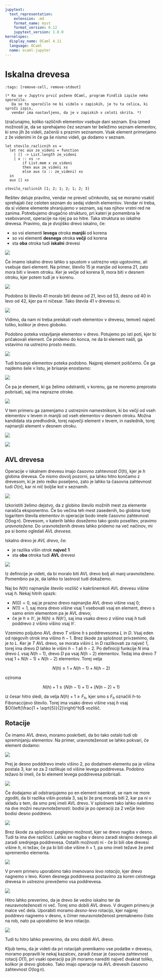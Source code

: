 ```yaml
---
jupytext:
  text_representation:
    extension: .md
    format_name: myst
    format_version: 0.12
    jupytext_version: 1.8.0
kernelspec:
  display_name: OCaml 4.11
  language: OCaml
  name: ocaml-jupyter
---
```


# Iskalna drevesa

```{code-cell}
:tags: [remove-cell, remove-stdout]

(* Ko se v Jupytru prvič požene OCaml, program Findlib izpiše neko sporočilo.
   Da se to sporočilo ne bi videlo v zapiskih, je tu ta celica, ki sproži izpis,
   vendar ima nastavljeno, da je v zapiskih v celoti skrita. *)
```

Izračunajmo, koliko različnih elementov vsebuje dani seznam. Ena izmed možnosti je, da se sprehajamo čez seznam ter beležimo seznam elementov, ki smo jih že videli, začenši s praznim seznamom. Vsak element primerjamo z že videnimi in če ga še nismo videli, ga dodamo v seznam.

```{code-cell}
let stevilo_razlicnih xs =
  let rec aux ze_videni = function
    | [] -> List.length ze_videni
    | x :: xs ->
        if List.mem x ze_videni
        then aux ze_videni xs
        else aux (x :: ze_videni) xs
  in
  aux [] xs
```

```{code-cell}
stevilo_razlicnih [1; 2; 1; 2; 1; 2; 3]
```

Rešitev deluje pravilno, vendar ne preveč učinkovito, saj se moramo vsakič sprehajati čez celoten seznam do sedaj videnih elementov. Vendar ni treba, da si videne elemente shranjujemo v seznam, saj nas njihov vrstni red ne zanima. Potrebujemo drugačno strukturo, pri kateri je pomembna le vsebovanost, operacije na njej pa so hitre. Taka struktura so _iskalna_ drevesa. Pravimo, da je dvojiško drevo iskalno, če:

- so vsi elementi **levega** otroka **manjši** od korena
- so vsi elementi **desnega** otroka **večji** od korena
- sta **oba** otroka tudi **iskalni** drevesi

![](slike/09-iskalna-drevesa/iskalno-drevo.png)

Če imamo iskalno drevo lahko s spustom v ustrezno vejo ugotovimo, ali vsebuje dani element. Na primer, število 15 je manjše od korena 21, zato mora biti v levem otroku. Ker je večje od korena 9, mora biti v desnem otroku, kjer potem tudi je v korenu.

![](slike/09-iskalna-drevesa/iskalno-drevo-najdi.png)

Podobno bi število 41 moralo biti desno od 21, levo od 53, desno od 40 in levo od 42, kjer pa ni ničesar. Tako števila 41 v drevesu ni.

![](slike/09-iskalna-drevesa/iskalno-drevo-ne-najdi.png)

Vidimo, da nam ni treba preiskati vseh elementov v drevesu, temveč največ toliko, kolikor je drevo globoko.

Podobno poteka vstavljanje elementov v drevo. Potujemo po isti poti, kjer bi pričakovali element. Če pridemo do konca, ne da bi element našli, ga vstavimo na ustrezno prosto mesto.

![](slike/09-iskalna-drevesa/iskalno-drevo-vstavi.png)

Tudi brisanje elementov poteka podobno. Najprej element poiščemo. Če ga najdemo šele v listu, je brisanje enostavno:

![](slike/09-iskalna-drevesa/iskalno-drevo-brisi-list.png)

Če pa je element, ki ga želimo odstraniti, v korenu, ga ne moremo preprosto pobrisati, saj ima neprazne otroke.

![](slike/09-iskalna-drevesa/iskalno-drevo-brisi-koren.png)

V tem primeru ga zamenjamo z ustreznim namestnikom, ki bo večji od vseh elementov v levem in manjši od vseh elementov v desnem otroku. Možna kandidata sta predhodnik, torej največji element v levem, in naslednik, torej najmanjši element v desnem otroku.

![](slike/09-iskalna-drevesa/iskalno-drevo-zamenjaj-koren-s-predhodnikom.png)

![](slike/09-iskalna-drevesa/iskalno-drevo-zamenjaj-koren-z-naslednikom.png)

## AVL drevesa

Operacije v iskalnem drevesu imajo časovno zahtevnost $O(h)$, kjer je $h$ globina drevesa. Če nismo dovolj pozorni, pa lahko hitro končamo z drevesom, ki je zelo redko poseljeno, zato je lahko ta časovna zahtevnost tudi $O(n)$, kar ni nič boljše kot v seznamih.

![](slike/09-iskalna-drevesa/neuravnotezeno-drevo.png)

Izkoristiti želimo dejstvo, da z globino število možnih mest za elemente narašča eksponentno. Če bo večina teh mest zasedenih, bo globina torej logaritem števila elementov in operacije bodo imele časovno zahtevnost $O(\log n)$. Drevesom, v katerih lahko dosežemo tako gosto poselitev, pravimo _uravnotežena_. Do uravnoteženih dreves lahko pridemo na več načinov, mi pa si bomo ogledali _AVL drevesa_.

Iskalno drevo je _AVL drevo_, če:

- je razlika višin otrok **največ 1**
- sta **oba** otroka tudi **AVL** drevesi

![](slike/09-iskalna-drevesa/avl-drevo.png)

Iz definicije je videti, da bi moralo biti AVL drevo bolj ali manj uravnoteženo. Pomembno pa je, da lahko to lastnost tudi dokažemo.

Naj bo $N(h)$ najmanjše število vozlišč v kakršnemkoli AVL drevesu višine vsaj $h$. Nekaj hitrih opazk:

- $N(0) = 0$, saj je prazno drevo najmanjše AVL drevo višine vsaj $0$;
- $N(1) = 1$, saj mora drevo višine vsaj $1$ vsebovati vsaj en element, drevo s samo enim elementom pa je AVL drevo;
- če je $h \ge h'$, je $N(h) \ge N(h')$, saj ima vsako drevo z višino vsaj $h$ tudi poddrevo z višino višino vsaj $h'$.

Vzemimo poljubno AVL drevo $T$ višine $h$ s poddrevesoma $L$ in $D$. Vsaj eden od njegovih otrok ima višino $h - 1$. Brez škode za splošnost privzemimo, da je to $L$. Ker je $T$ AVL drevo, se morata višini $L$ in $D$ razlikovati za največ $1$, torej ima drevo $D$ lahko le višini $h - 1$ ali $h - 2$. Po definiciji funkcije $N$ ima drevo $L$ vsaj $N(h - 1)$, drevo $D$ pa vsaj $N(h - 2)$ elementov. Tedaj ima drevo $T$ vsaj $1 + N(h - 1) + N(h - 2)$ elementov. Torej velja

$$N(h) \ge 1 + N(h - 1) + N(h - 2)$$

oziroma

$$N(h) + 1 \ge (N(h - 1) + 1) + (N(h - 2) + 1)$$

iz česar hitro sledi, da velja $N(h) + 1 \ge F_h$, kjer smo s $F_h$ označili $h$-to Fibonaccijevo število. Torej ima vsako drevo višine vsaj $h$ vsaj $O(\left(\frac{1 + \sqrt{5}}{2}\right)^h)$ vozlišč.

## Rotacije

Če imamo AVL drevo, moramo poskrbeti, da bo tako ostalo tudi ob spreminjanju elementov. Na primer, uravnoteženost se lahko pokvari, če element dodamo:

![](slike/09-iskalna-drevesa/dodajanje-pokvari-avl-drevo.png)

Prej je desno podddrevo imelo višino 2, po dodatnem elementu pa je višina postala 3, kar se za 2 razlikuje od višine levega poddrevesa. Podobno težavo bi imeli, če bi element levega poddrevesa pobrisali.

![](slike/09-iskalna-drevesa/brisanje-pokvari-avl-drevo.png)

Če dodajamo ali odstranjujemo po en element naenkrat, se nam ne more zgoditi, da bi razlika višin postala 3, saj bi že prej morala biti 2, kar pa ni v skladu s tem, da smo prej imeli AVL drevo. V splošnem tako lahko naletimo na dve možni neuravnoteženosti: bodisi je po operaciji za 2 večje levo bodisi desno poddrevo.

![](slike/09-iskalna-drevesa/mozni-neuravnotezenosti.png)

Brez škode za splošnost poglejmo možnost, kjer se drevo nagiba v desno. Tudi ta ima dve različici. Lahko se nagiba v desno zaradi skrajno desnega ali zaradi srednjega poddrevesa. Ostalih možnosti ni - če bi bili obe drevesi višine $h$, ni težav, če pa bi bili obe višine $h + 1$, pa smo imeli težave že pred spremembo elementa.

![](slike/09-iskalna-drevesa/mozni-desni-neuravnotezenosti.png)

V prvem primeru uporabimo tako imenovano _levo rotacijo_, kjer drevo nagnemo v levo. Koren desnega poddrevesa postavimo za koren celotnega drevesa in ustrezno prevežemo vsa poddrevesa.

![](slike/09-iskalna-drevesa/leva-rotacija.png)

Hitro lahko preverimo, da je drevo še vedno iskalno ter da neuravnoteženosti ni več. Torej smo dobili AVL drevo. V drugem primeru je malce več dela. Uporabiti moramo _desno-levo_ rotacijo, kjer najprej poddrevo nagnemo v desno, s čimer neuravnoteženost premaknemo čisto na rob, nato pa uporabimo še levo rotacijo.

![](slike/09-iskalna-drevesa/desna-rotacija.png)

Tudi tu hitro lahko preverimo, da smo dobili AVL drevo.

Kljub temu, da je videti da pri rotacijah premikamo vse podatke v drevesu, moramo popraviti le nekaj kazalcev, zaradi česar je časovna zahtevnost rotacij $O(1)$, pri vsaki operaciji pa jih moramo narediti največ dvakrat toliko, kolikor je drevo globoko. Tako imajo operacije na AVL drevesih časovno zahtevnost $O(\log n)$.
